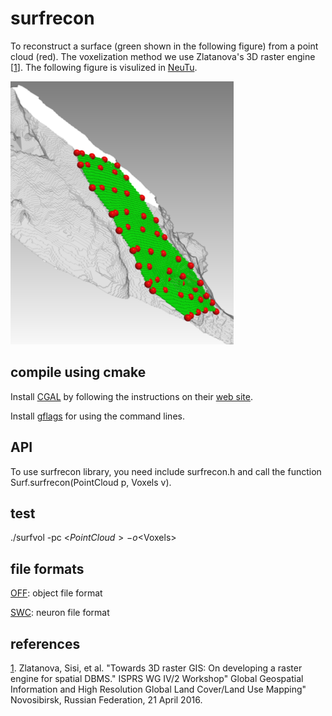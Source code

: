 # surfrecon

To reconstruct a surface (green shown in the following figure) from a point cloud (red). The voxelization method we use Zlatanova's 3D raster engine [[1][]]. The following figure is visulized in [NeuTu][].

![Picture](data/surfrecon1.png)

## compile using cmake

Install [CGAL][] by following the instructions on their [web site][CGAL].

Install [gflags][] for using the command lines.

## API

To use surfrecon library, you need include surfrecon.h and call the function Surf.surfrecon(PointCloud p, Voxels v).

## test

./surfvol -pc <$PointCloud> -o <$Voxels>

## file formats

[OFF][]: object file format

[SWC][]: neuron file format

## references

[1]. Zlatanova, Sisi, et al. "Towards 3D raster GIS: On developing a raster engine for spatial DBMS." ISPRS WG IV/2 Workshop" Global Geospatial Information and High Resolution Global Land Cover/Land Use Mapping" Novosibirsk, Russian Federation, 21 April 2016.

[NeuTu]:http://www.neutracing.com
[CGAL]: http://www.cgal.org
[gflags]: https://github.com/gflags/gflags
[OFF]: http://www.geomview.org/docs/html/OFF.html#OFF
[SWC]: http://www.neuronland.org/NLMorphologyConverter/MorphologyFormats/SWC/Spec.html
[1]: http://www.sciencedirect.com/science/article/pii/S2215016116000029
